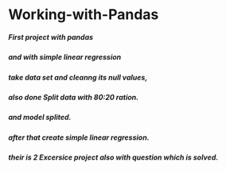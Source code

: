 # Working-with-Pandas
##### First project with pandas
##### and with simple linear regression 
##### take data set and cleanng its null values,
##### also done Split data with 80:20 ration.
##### and model splited.
##### after that create simple linear regression.
##### their is 2 Excersice project also with question which is solved.
